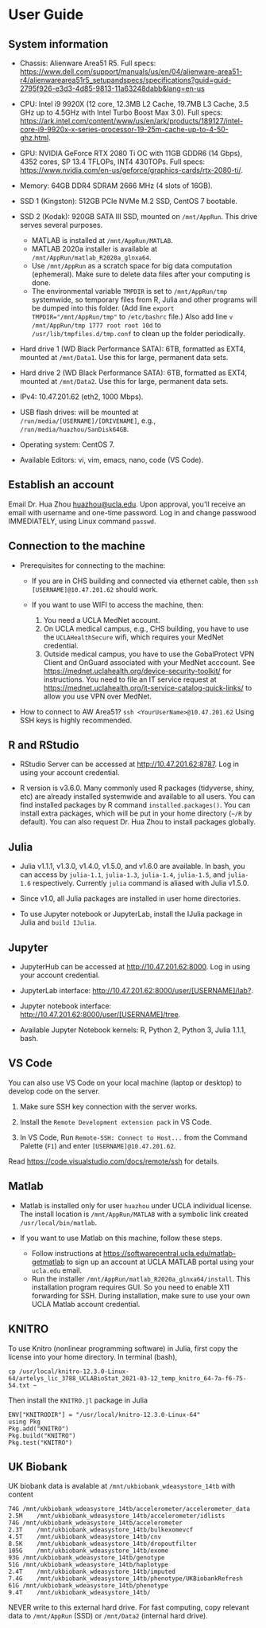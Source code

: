 # User Guide

## System information

* Chassis: Alienware Area51 R5. Full specs: <https://www.dell.com/support/manuals/us/en/04/alienware-area51-r4/alienwarearea51r5_setupandspecs/specifications?guid=guid-2795f926-e3d3-4d85-9813-11a63248dabb&lang=en-us>

* CPU: Intel i9 9920X (12 core, 12.3MB L2 Cache, 19.7MB L3 Cache, 3.5 GHz up to 4.5GHz with Intel Turbo Boost Max 3.0). Full specs: <https://ark.intel.com/content/www/us/en/ark/products/189127/intel-core-i9-9920x-x-series-processor-19-25m-cache-up-to-4-50-ghz.html>.

* GPU: NVIDIA GeForce RTX 2080 Ti OC with 11GB GDDR6 (14 Gbps), 4352 cores, SP 13.4 TFLOPs, INT4 430TOPs. Full specs: <https://www.nvidia.com/en-us/geforce/graphics-cards/rtx-2080-ti/>.

* Memory: 64GB DDR4 SDRAM 2666 MHz (4 slots of 16GB).

* SSD 1 (Kingston): 512GB PCIe NVMe M.2 SSD, CentOS 7 bootable.

* SSD 2 (Kodak): 920GB SATA III SSD, mounted on `/mnt/AppRun`. This drive serves several purposes.  
	- MATLAB is installed at `/mnt/AppRun/MATLAB`.  
	- MATLAB 2020a installer is available at `/mnt/AppRun/matlab_R2020a_glnxa64`. 
	- Use `/mnt/AppRun` as a scratch space for big data computation (ephemeral). Make sure to delete data files after your computing is done. 
	- The environmental variable `TMPDIR` is set to `/mnt/AppRun/tmp` systemwide, so temporary files from R, Julia and other programs will be dumped into this folder. (Add line `export TMPDIR="/mnt/AppRun/tmp"` to `/etc/bashrc` file.) Also add line `v /mnt/AppRun/tmp 1777 root root 10d` to `/usr/lib/tmpfiles.d/tmp.conf` to clean up the folder periodically.

* Hard drive 1 (WD Black Performance SATA): 6TB, formatted as EXT4, mounted at `/mnt/Data1`. Use this for large, permanent data sets.

* Hard drive 2 (WD Black Performance SATA): 6TB, formatted as EXT4, mounted at `/mnt/Data2`. Use this for large, permanent data sets.

* IPv4: 10.47.201.62 (eth2, 1000 Mbps).

* USB flash drives: will be mounted at `/run/media/[USERNAME]/[DRIVENAME]`, e.g., `/run/media/huazhou/SanDisk64GB`.

* Operating system: CentOS 7.

* Available Editors: vi, vim, emacs, nano, code (VS Code).

## Establish an account

Email Dr. Hua Zhou <huazhou@ucla.edu>. Upon approval, you'll receive an email with username and one-time password.  Log in and change passwood IMMEDIATELY, using Linux command `passwd`.

## Connection to the machine

- Prerequisites for connecting to the machine: 

	- If you are in CHS building and connected via ethernet cable, then `ssh [USERNAME]@10.47.201.62` should work.

	- If you want to use WIFI to access the machine, then:
		1. You need a UCLA MedNet account. 
		2. On UCLA medical campus, e.g., CHS building, you have to use the `UCLAHealthSecure` wifi, which requires your MedNet credential.  
		3. Outside medical campus, you have to use the GobalProtect VPN Client and OnGuard associated with your MedNet acccount. See
<https://mednet.uclahealth.org/device-security-toolkit/> for instructions. You need to file an IT service request at <https://mednet.uclahealth.org/it-service-catalog-quick-links/> to allow you use VPN over MedNet.

- How to connect to AW Area51?
`ssh <YourUserName>@10.47.201.62`
Using SSH keys is highly recommended. 

## R and RStudio

- RStudio Server can be accessed at <http://10.47.201.62:8787>. Log in using your account credential.

- R version is v3.6.0. Many commonly used R packages (tidyverse, shiny, etc) are already installed systemwide and available to all users. You can find installed packages by R command `installed.packages()`. You can install extra packages, which will be put in your home directory (`~/R` by default). You can also request Dr. Hua Zhou to install packages globally.

## Julia

- Julia v1.1.1, v1.3.0, v1.4.0, v1.5.0, and v1.6.0 are available. In bash, you can access by `julia-1.1`, `julia-1.3`, `julia-1.4`, `julia-1.5`, and `julia-1.6` respectively.  Currently `julia` command is aliased with Julia v1.5.0.

- Since v1.0, all Julia packages are installed in user home directories.

- To use Jupyter notebook or JupyterLab, install the IJulia package in Julia and `build IJulia`.

## Jupyter

- JupyterHub can be accessed at <http://10.47.201.62:8000>. Log in using your account credential.

- JupyterLab interface: <http://10.47.201.62:8000/user/[USERNAME]/lab?>.

- Jupyter notebook interface: <http://10.47.201.62:8000/user/[USERNAME]/tree>.

- Available Jupyter Notebook kernels: R, Python 2, Python 3, Julia 1.1.1, bash.

## VS Code

You can also use VS Code on your local machine (laptop or desktop) to develop code on the server. 

1. Make sure SSH key connection with the server works.

2. Install the `Remote Development extension pack` in VS Code.

3. In VS Code, Run `Remote-SSH: Connect to Host...` from the Command Palette (`F1`) and enter `[USERNAME]@10.47.201.62`.

Read <https://code.visualstudio.com/docs/remote/ssh> for details.

## Matlab

- Matlab is installed only for user `huazhou` under UCLA individual license. The install location is `/mnt/AppRun/MATLAB` with a symbolic link created `/usr/local/bin/matlab`.

- If you want to use Matlab on this machine, follow these steps.  
	- Follow instructions at <https://softwarecentral.ucla.edu/matlab-getmatlab> to sign up an account at UCLA MATLAB portal using your `ucla.edu` email. 
	- Run the installer `/mnt/AppRun/matlab_R2020a_glnxa64/install`. This installation program requires GUI. So you need to enable X11 forwarding for SSH. During installation, make sure to use your own UCLA Matlab account credential. 

## KNITRO

To use Knitro (nonlinear programming software) in Julia, first copy the license into your home directory. In terminal (bash),
```
cp /usr/local/knitro-12.3.0-Linux-64/artelys_lic_3788_UCLABioStat_2021-03-12_temp_knitro_64-7a-f6-75-54.txt ~
```
Then install the `KNITRO.jl` package in Julia
```
ENV["KNITRODIR"] = "/usr/local/knitro-12.3.0-Linux-64"
using Pkg
Pkg.add("KNITRO")
Pkg.build("KNITRO")
Pkg.test("KNITRO")
```

## UK Biobank

UK biobank data is avalable at `/mnt/ukbiobank_wdeasystore_14tb` with content  
```
74G	/mnt/ukbiobank_wdeasystore_14tb/accelerometer/accelerometer_data
2.5M	/mnt/ukbiobank_wdeasystore_14tb/accelerometer/idlists
74G	/mnt/ukbiobank_wdeasystore_14tb/accelerometer
2.3T	/mnt/ukbiobank_wdeasystore_14tb/bulkexomevcf
4.5T	/mnt/ukbiobank_wdeasystore_14tb/cnv
8.5K	/mnt/ukbiobank_wdeasystore_14tb/dropoutfilter
105G	/mnt/ukbiobank_wdeasystore_14tb/exome
93G	/mnt/ukbiobank_wdeasystore_14tb/genotype
51G	/mnt/ukbiobank_wdeasystore_14tb/haplotype
2.4T	/mnt/ukbiobank_wdeasystore_14tb/imputed
7.4G	/mnt/ukbiobank_wdeasystore_14tb/phenotype/UKBiobankRefresh
61G	/mnt/ukbiobank_wdeasystore_14tb/phenotype
9.4T	/mnt/ukbiobank_wdeasystore_14tb/
```
NEVER write to this external hard drive. For fast computing, copy relevant data to `/mnt/AppRun` (SSD) or `/mnt/Data2` (internal hard drive). 
